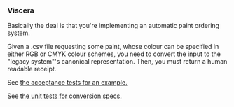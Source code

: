 ### Viscera

Basically the deal is that you're implementing an automatic paint ordering system.

Given a .csv file requesting some paint, whose colour can be specified in either
RGB or CMYK colour schemes, you need to convert the input to the "legacy system"'s
canonical representation. Then, you must return a human readable receipt.

See [the acceptance tests for an example.](https://github.dev.xero.com/Labs/Dojo/blob/master/Viscera/Viscera.Test.Acceptance/Rgb/Examples.cs)

See [the unit tests for conversion specs.](https://github.dev.xero.com/Labs/Dojo/blob/master/Viscera/Viscera.Test.Unit/Import/Cmyk.cs#L15-L23)
